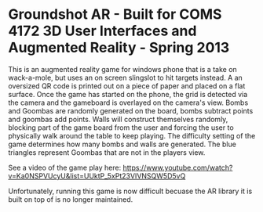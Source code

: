 Groundshot AR - Built for COMS 4172 3D User Interfaces and Augmented Reality - Spring 2013
==========

This is an augmented reality game for windows phone that is a take on wack-a-mole, but uses an on screen slingslot to hit targets instead. A an oversized QR code is printed out on a piece of paper and placed on a flat surface. Once the game has started on the phone, the grid is detected via the camera and the gameboard is overlayed on the camera's view. Bombs and Goombas are randomly generated on the board, bombs subtract points and goombas add points. Walls will construct themselves randomly, blocking part of the game board from the user and forcing the user to physically walk around the table to keep playing. The difficulty setting of the game determines how many bombs and walls are generated. The blue triangles represent Goombas that are not in the players view.

See a video of the game play here: https://www.youtube.com/watch?v=Ka0NSPVUcyU&list=UUktP_5xPt23VIVNSQW5D5vQ

Unfortunately, running this game is now difficult becuase the AR library it is built on top of is no longer maintained.
